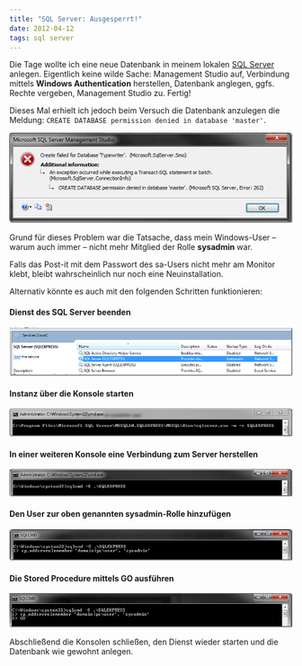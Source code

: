 ```yaml
---
title: "SQL Server: Ausgesperrt!"
date: 2012-04-12
tags: sql server
---
```

Die Tage wollte ich eine neue Datenbank in meinem lokalen [SQL Server](http://www.microsoft.com/en-us/sqlserver/default.aspx) anlegen. Eigentlich keine wilde Sache: Management Studio auf, Verbindung mittels **Windows Authentication** herstellen, Datenbank anglegen, ggfs. Rechte vergeben, Management Studio zu. Fertig!

Dieses Mal erhielt ich jedoch beim Versuch die Datenbank anzulegen die Meldung: `CREATE DATABASE permission denied in database 'master'`.

![](/images/sql_no_permissions_1.png)

Grund für dieses Problem war die Tatsache, dass mein Windows-User – warum auch immer – nicht mehr Mitglied der Rolle **sysadmin** war.

Falls das Post-it mit dem Passwort des sa-Users nicht mehr am Monitor klebt, bleibt wahrscheinlich nur noch eine Neuinstallation. 

Alternativ könnte es auch mit den folgenden Schritten funktionieren:

#### Dienst des SQL Server beenden
![](/images/sql_no_permissions_2.png)

#### Instanz über die Konsole starten
![](/images/sql_no_permissions_3.png)

#### In einer weiteren Konsole eine Verbindung zum Server herstellen
![](/images/sql_no_permissions_4.png)

#### Den User zur oben genannten **sysadmin**-Rolle hinzufügen    
![](/images/sql_no_permissions_5.png)

#### Die Stored Procedure mittels **GO** ausführen
![](/images/sql_no_permissions_6.png)

Abschließend die Konsolen schließen, den Dienst wieder starten und die Datenbank wie gewohnt anlegen.
